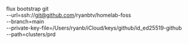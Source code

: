 flux bootstrap git \
  --url=ssh://git@github.com/ryanbtv/homelab-foss \
  --branch=main \
  --private-key-file=/Users/ryanb/iCloud/keys/github/id_ed25519-github \
  --path=clusters/prd
